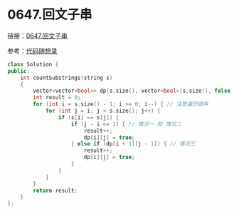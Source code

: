 # 0647.回文子串

链接：[0647.回文子串](https://leetcode.cn/problems/palindromic-substrings/)

参考：[代码随想录](https://programmercarl.com/0647.回文子串.html)


```c++
class Solution {
public:
    int countSubstrings(string s)
    {
        vector<vector<bool>> dp(s.size(), vector<bool>(s.size(), false));
        int result = 0;
        for (int i = s.size() - 1; i >= 0; i--) { // 注意遍历顺序
            for (int j = i; j < s.size(); j++) {
                if (s[i] == s[j]) {
                    if (j - i <= 1) { // 情况一 和 情况二
                        result++;
                        dp[i][j] = true;
                    } else if (dp[i + 1][j - 1]) { // 情况三
                        result++;
                        dp[i][j] = true;
                    }
                }
            }
        }
        return result;
    }
};

```






